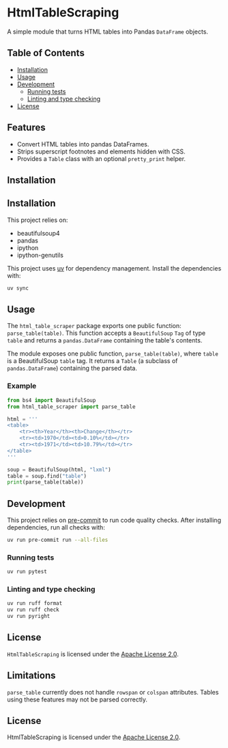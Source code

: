 # HtmlTableScraping

A simple module that turns HTML tables into Pandas `DataFrame` objects.

## Table of Contents

- [Installation](#installation)
- [Usage](#usage)
- [Development](#development)
  - [Running tests](#running-tests)
  - [Linting and type checking](#linting-and-type-checking)
- [License](#license)

## Features

- Convert HTML tables into pandas DataFrames.
- Strips superscript footnotes and elements hidden with CSS.
- Provides a `Table` class with an optional `pretty_print` helper.

## Installation

## Installation

This project relies on:

- beautifulsoup4
- pandas
- ipython
- ipython-genutils

This project uses [uv](https://github.com/astral-sh/uv) for dependency management. Install the dependencies with:

```bash
uv sync
```

## Usage

The `html_table_scraper` package exports one public function: `parse_table(table)`. This function accepts a `BeautifulSoup` `Tag` of type `table` and returns a `pandas.DataFrame` containing the table's contents.

The module exposes one public function, `parse_table(table)`, where `table` is a BeautifulSoup `table` tag. It returns a `Table` (a subclass of `pandas.DataFrame`) containing the parsed data.

### Example

```python
from bs4 import BeautifulSoup
from html_table_scraper import parse_table

html = '''
<table>
    <tr><th>Year</th><th>Change</th></tr>
    <tr><td>1970</td><td>0.10%</td></tr>
    <tr><td>1971</td><td>10.79%</td></tr>
</table>
'''

soup = BeautifulSoup(html, "lxml")
table = soup.find("table")
print(parse_table(table))
```

## Development

This project relies on [pre-commit](https://pre-commit.com/) to run code quality checks. After installing dependencies, run all checks with:

```bash
uv run pre-commit run --all-files
```

### Running tests

```bash
uv run pytest
```

### Linting and type checking

```bash
uv run ruff format
uv run ruff check
uv run pyright
```

## License

`HtmlTableScraping` is licensed under the [Apache License 2.0](https://www.apache.org/licenses/LICENSE-2.0).

## Limitations

`parse_table` currently does not handle `rowspan` or `colspan` attributes. Tables using these features may not be parsed correctly.

## License

HtmlTableScraping is licensed under the [Apache License 2.0](https://www.apache.org/licenses/LICENSE-2.0).
